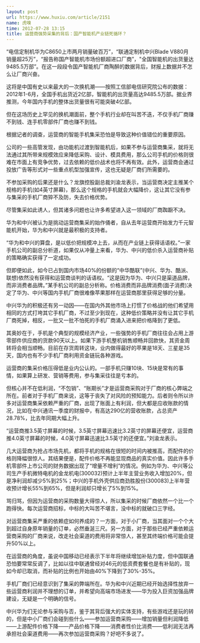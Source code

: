 ```yaml
---
layout: post
url: https://www.huxiu.com/article/2151
name: 虎嗅
time: 2012-07-28 13:15
title: 运营商强势采集的背后：国产智能机产业链死循环？
---
```

“电信定制机华为C8650上市两月销量破百万”，“联通定制机中兴Blade V880月销量超25万”，“报告称国产智能机市场份额超进口厂商”，"全国智能机的出货量达9485.5万部”。在这一段段令国产智能机厂商陶醉的数据背后，财报上数据并不怎么让厂商兴奋。

这将是中国有史以来最大的一次换机潮——按照工信部电信研究院公布的数据：2012年1-6月，全国手机出货近2亿部，智能机的出货量高达9485.5万部。据业界推测，今年国内手机的整体出货量很有可能突破4亿部。

但在这场历史上罕见的换机潮面前，整个手机行业却在叫苦不迭，不仅手机厂商赚不到钱、连手机零部件厂商也赚不到钱。

根据记者的调查，运营商的智能手机集采恐怕是导致这种价值错位的重要原因。

公司的一些高管发现，由功能机过渡到智能机后，如果不参与运营商集采，就将无法通过其所带来规模效应来降低采购、设计、模具费用，那么公司手机的价格则很难在市面上有竞争优势，过去依赖的低价战术也将不再有效。此外，运营商会通过投放广告等形式对一些重点机型加强宣传，这也无疑是厂商们所需要的。

不参加采购的后果还是什么？龙旗控股副总裁刘渝龙表示，当运营商决定主推某个规格的手机(如4英寸屏幕)，那么这个规格的手机就会大幅降价，这让其它没有参与集采的手机厂商猝不及防，失去价格优势。

尽管集采如此诱人，但其诸多问题也让许多希望进入这一领域的厂商踟蹰不决。

华为和中兴被认为是挑动运营商集采的始作俑者，自从去年运营商开始发力千元智能机开始，华为和中兴就是最积极的支持者。

“华为和中兴的算盘，是以低价把规模冲上去，从而在产业链上获得话语权。”一家手机公司的副总分析道，如果仅从冲量上来看，华为、中兴的低价杀入运营商补贴的策略确实获得了一定成功。

但即便如此，如今已占到国内市场40%的份额的“中华酷联”(中兴、华为、酷派、联想)依然没有获得和运营商谈判的话语权。“这是因为华为、中兴只是渠道品牌，而非消费者品牌。”某手机公司的副总分析称。价格消费而非品牌消费(面子消费)决定了华为、中兴等国内手机厂商很难像苹果那样在运营商那里获得足够的分量。

中兴华为的积极还有另一动因——在国内外其他市场上打惯了价格战的他们希望用相同的方式打垮其它手机厂商，不过至少到现在，这种低价策略并没有让其它手机厂商死掉，相反，一批又一批不怕死的手机厂商涌入进来把价格降到了更低。

其奥妙在于，手机是个典型的规模经济产业，一些强势的手机厂商往往会占用上游零部件供应商的货款90天以上。如果下游手机整机销售顺畅并回款快，其资金周转将会相当顺畅。目前在存货周转这块，业内做得最好的苹果是18天、三星是35天，国内也有不少手机厂商利用资金链玩各种游戏。

运营商的集采价格压得低是业内公认的。一部手机只赚10块、15块是常有的事情，如果算上研发、营销等费用，参与集采往往是亏本的。

但核心并不在低利润，“不包销”、“账期长”才是运营商采购对于厂商的核心弊端之所在。前者对于手机厂商来说，这等于丧失了对风险的预知能力。后者则令所以许多对运营商集采依赖严重的厂商，出现了账面上有利润，但大都是应收账款的情况，比如在中兴通讯一季度的财报中，有高达290亿的营收账款，占总资产28.78%，比去年同期大幅上升。

“运营商推3.5英寸屏幕的时候，3.5英寸屏幕迅速比3.2英寸的屏幕还便宜，运营商推4.0英寸屏幕的时候，4.0英寸屏幕迅速比3.5英寸的还便宜。”刘渝龙表示。

几大运营商为抢占市场先机，都将手机的规格在很短的时间内被推高，而配件的价格则降幅很惊人。其结果便是，配件价格不再能显现商品的真实价值。因此许多手机零部件上市公司的财务数据出现了“增量不增利”的情况。例如为华为、中兴等公司生产手机微特电机的金龙机电(300032)预计上半年主营业务收入增加20%，但是净利润却减少5%到25%；中兴的手机外壳供应商劲胜股份(300083)上半年营收预计增长55%到65%，但是利润却只增长了5%到15%。

骂归骂，但因为运营商的采购数量大得惊人，所以集采的时候厂商依然一个比一个跑得快。每次运营商招标，中标的大叫苦不堪言，没中标的就破口三字经。

对运营商集采严重的依赖症如何养成的？一方面，对于小厂商，当其面对一个个大到超过自身原年销量的订单，必然垂涎三尺。另一方面，对于那些已经严重依赖运营商采购的厂商来说，改走社会渠道的费用将非常惊人，甚至其终端价格可能会提升50%以上。

在运营商的角度，虽说中国移动已经表示下半年将继续增加补贴力度，但中国联通恐怕要常常反调了，比如以往中联通曾经对46元的低资费套餐也是有补贴的，现如今却已取消，而补贴的比例也开始由40%下降到了30%-35%。

手机厂商们已经意识到了集采的弊端所在。华为和中兴近期已经开始选择性放弃一些运营商利润并不理想的订单，并希望向高端市场进发——华为投入巨资加强品牌建设，无疑是一个明确的信号。

中兴华为们无论参与采购与否，鉴于其背后强大的实体支持，有些游戏还是玩的转的，但是中小厂商们会碰到些什么——参加运营商采购——增加销量但利润降低——上游配件价格下降——产品价格下降——消费者性价比消费——低利润无法再承担社会渠道费用——再次参加运营商采购？好吧不多说了。

